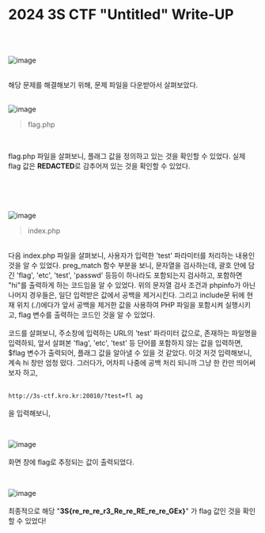 <!DOCTYPE html>
<html>
<head>
    <link rel="stylesheet" type="text/css" href="style.css">
</head>
<body>
    <h1>2024 3S CTF "Untitled"  Write-UP</h1>
</body>
<br>
<br>
</html>

![image](https://github.com/user-attachments/assets/d6053db2-2d3b-4cf2-89f8-289d12a47302)
 <br>

 </br>
해당 문제를 해결해보기 위해, 문제 파일을 다운받아서 살펴보았다. 
<br>

 </br>

![image](https://github.com/user-attachments/assets/2950495c-8113-4a89-8338-42488429c690)

> flag.php
<br>

 flag.php 파일을 살펴보니, 플래그 값을 정의하고 있는 것을 확인할 수 있었다. 실제 flag 값은 **REDACTED**로 감추어져 있는 것을 확인할 수 있었다.  
<br></br><br></br>

![image](https://github.com/user-attachments/assets/c11f82c9-adb9-486f-85b7-208cc6d32127)

> index.php
<br>
 다음 index.php 파일을 살펴보니, 사용자가 입력한 'test' 파라미터를 처리하는 내용인 것을 알 수 있었다. preg_match 함수 부분을 보니, 문자열을 검사하는데, 괄호 안에 담긴 'flag', 'etc', 'test', 'passwd' 등등이 하나라도 포함되는지 검사하고, 포함하면 "hi"를 출력하게 하는 코드임을 알 수 있었다.
 위의 문자열 검사 조건과 phpinfo가 아닌 나머지 경우들은, 일단 입력받은 값에서 공백을 제거시킨다. 그리고 include문 뒤에 현재 위치 (./)에다가 앞서 공백을 제거한 값을 사용하여 PHP 파일을 포함시켜 실행시키고, flag 변수를 출력하는 코드인 것을 알 수 있었다.
<br>
</br>
코드를 살펴보니, 주소창에 입력하는 URL의 'test' 파라미터 값으로, 존재하는 파일명을 입력하되, 앞서 살펴본 'flag', 'etc', 'test' 등 단어를 포함하지 않는 값을 입력하면, $flag 변수가 출력되어, 플래그 값을 알아낼 수 있을 것 같았다. 이것 저것 입력해보니, 계속 hi 창만 엄청 떴다. 그러다가, 어차피 나중에 공백 처리 되니까 그냥 한 칸만 띄어써보자 하고,
<br>
 </br>
 
`http://3s-ctf.kro.kr:20010/?test=fl ag`
<br>
</br>
을 입력해보니, 
<br>

 </br>
 
![image](https://github.com/user-attachments/assets/c0f0da08-840a-410c-a9e1-f26459f8bd0e)
<br>
 </br>
 화면 창에 flag로 추정되는 값이 출력되었다.
  <br>

 </br>
 
 ![image](https://github.com/user-attachments/assets/2db6bf0d-31b4-4e2d-aba4-1437c50b72cf)
  <br>
 </br>
 최종적으로 해당 "**3S{re_re_re_r3_Re_re_RE_re_re_GEx}**"
가 flag 값인 것을 확인할 수 있었다!

